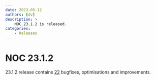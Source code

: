 ```yaml
---
date: 2023-05-12
authors: [dv]
description: >
    NOC 23.1.2 is released.
categories:
    - Releases
---
```


# NOC 23.1.2

23.1.2 release contains [22](https://code.getnoc.com/noc/noc/merge_requests?scope=all&state=merged&milestone_title=23.1.2) bugfixes, optimisations and improvements.
